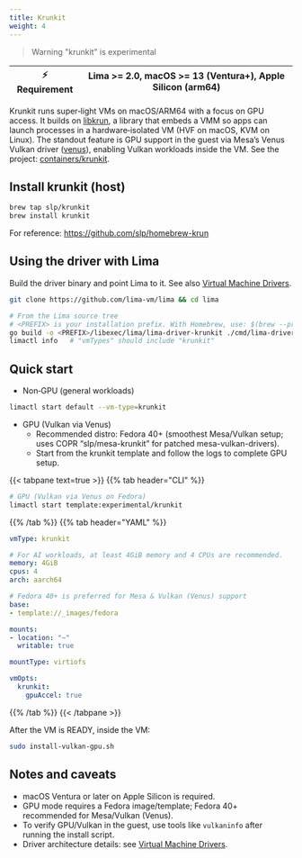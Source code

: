 ```yaml
---
title: Krunkit
weight: 4
---
```


> Warning
> "krunkit" is experimental

| ⚡ Requirement | Lima >= 2.0, macOS >= 13 (Ventura+), Apple Silicon (arm64) |
| ------------- | ----------------------------------------------------------- |

Krunkit runs super‑light VMs on macOS/ARM64 with a focus on GPU access. It builds on [libkrun](https://github.com/containers/libkrun), a library that embeds a VMM so apps can launch processes in a hardware‑isolated VM (HVF on macOS, KVM on Linux). The standout feature is GPU support in the guest via Mesa’s Venus Vulkan driver ([venus](https://docs.mesa3d.org/drivers/venus.html)), enabling Vulkan workloads inside the VM. See the project: [containers/krunkit](https://github.com/containers/krunkit).

## Install krunkit (host)
```bash
brew tap slp/krunkit
brew install krunkit
```
For reference: https://github.com/slp/homebrew-krun


## Using the driver with Lima
Build the driver binary and point Lima to it. See also [Virtual Machine Drivers](../../dev/drivers).

```bash
git clone https://github.com/lima-vm/lima && cd lima

# From the Lima source tree
# <PREFIX> is your installation prefix. With Homebrew, use: $(brew --prefix)
go build -o <PREFIX>/libexec/lima/lima-driver-krunkit ./cmd/lima-driver-krunkit/main_darwin_arm64.go
limactl info   # "vmTypes" should include "krunkit"
```


## Quick start

- Non‑GPU (general workloads)
```bash
limactl start default --vm-type=krunkit
```

- GPU (Vulkan via Venus)
  - Recommended distro: Fedora 40+ (smoothest Mesa/Vulkan setup; uses COPR “slp/mesa-krunkit” for patched mesa-vulkan-drivers).
  - Start from the krunkit template and follow the logs to complete GPU setup.

{{< tabpane text=true >}}
{{% tab header="CLI" %}}
```bash
# GPU (Vulkan via Venus on Fedora)
limactl start template:experimental/krunkit
```
{{% /tab %}}
{{% tab header="YAML" %}}
```yaml
vmType: krunkit

# For AI workloads, at least 4GiB memory and 4 CPUs are recommended.
memory: 4GiB
cpus: 4
arch: aarch64

# Fedora 40+ is preferred for Mesa & Vulkan (Venus) support
base:
- template://_images/fedora

mounts:
- location: "~"
  writable: true

mountType: virtiofs

vmOpts:
  krunkit:
    gpuAccel: true
```
{{% /tab %}}
{{< /tabpane >}}

After the VM is READY, inside the VM:
```bash
sudo install-vulkan-gpu.sh
```

## Notes and caveats
- macOS Ventura or later on Apple Silicon is required.
- GPU mode requires a Fedora image/template; Fedora 40+ recommended for Mesa/Vulkan (Venus).
- To verify GPU/Vulkan in the guest, use tools like `vulkaninfo` after running the install script.
- Driver architecture details: see [Virtual Machine Drivers](../../dev/drivers).